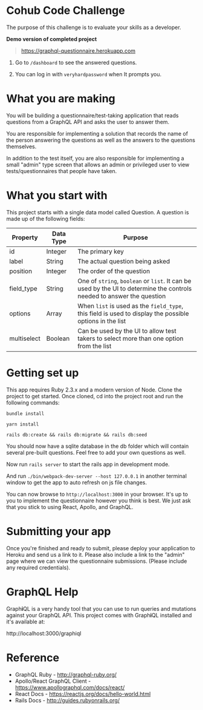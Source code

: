 # Cohub Code Challenge

The purpose of this challenge is to evaluate your skills as a developer.

**Demo version of completed project**
> https://graphql-questionnaire.herokuapp.com

1. Go to `/dashboard` to see the answered questions.

2. You can log in with `veryhardpassword` when It prompts you.

# What you are making

You will be building a questionnaire/test-taking application that reads questions from a GraphQL API and asks the user to answer them.

You are responsible for implementing a solution that records the name of the person answering the questions as well as the answers to the questions themselves.

In addition to the test itself, you are also responsible for implementing a small "admin" type screen that allows an admin or privileged user to view tests/questionnaires that people have taken.

# What you start with

This project starts with a single data model called Question. A question is made up of the following fields:

| Property    | Data Type | Purpose                                                                                                                |
| ----------- | --------- | ---------------------------------------------------------------------------------------------------------------------- |
| id          | Integer   | The primary key                                                                                                        |
| label       | String    | The actual question being asked                                                                                        |
| position    | Integer   | The order of the question                                                                                              |
| field_type  | String    | One of `string`, `boolean` or `list`. It can be used by the UI to determine the controls needed to answer the question |
| options     | Array     | When `list` is used as the `field_type`, this field is used to display the possible options in the list               |
| multiselect | Boolean   | Can be used by the UI to allow test takers to select more than one option from the list                                |

# Getting set up

This app requires Ruby 2.3.x and a modern version of Node. Clone the project to get started. Once cloned, cd into the project root and run the following commands:

`bundle install`

`yarn install`

`rails db:create && rails db:migrate && rails db:seed`

You should now have a sqlite database in the db folder which will contain several pre-built questions. Feel free to add your own questions as well.

Now run `rails server` to start the rails app in development mode.

And run `./bin/webpack-dev-server --host 127.0.0.1` in another terminal window to get the app to auto refresh on js file changes.

You can now browse to `http://localhost:3000` in your browser. It's up to you to implement the questionnaire however you think is best. We just ask that you stick to using React, Apollo, and GraphQL.

# Submitting your app

Once you're finished and ready to submit, please deploy your application to Heroku and send us a link to it. Please also include a link to the "admin" page where we can view the questionnaire submissions. (Please include any required credentials).

# GraphQL Help

Graph**i**QL is a very handy tool that you can use to run queries and mutations against your GraphQL API. This project comes with Graph**i**QL installed and it's available at:

http://localhost:3000/graphiql

# Reference

* GraphQL Ruby - http://graphql-ruby.org/
* Apollo/React GraphQL Client - https://www.apollographql.com/docs/react/
* React Docs - https://reactjs.org/docs/hello-world.html
* Rails Docs - http://guides.rubyonrails.org/
